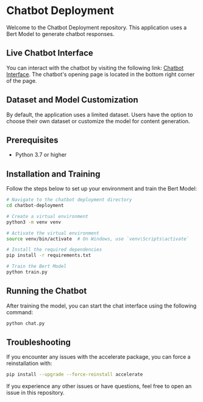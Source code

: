 # Chatbot Deployment

Welcome to the Chatbot Deployment repository. This application uses a Bert Model to generate chatbot responses.

## Live Chatbot Interface

You can interact with the chatbot by visiting the following link: [Chatbot Interface](https://plechatbot.ngrok.io/). The chatbot's opening page is located in the bottom right corner of the page.

## Dataset and Model Customization

By default, the application uses a limited dataset. Users have the option to choose their own dataset or customize the model for content generation.

## Prerequisites

- Python 3.7 or higher

## Installation and Training

Follow the steps below to set up your environment and train the Bert Model:

```bash
# Navigate to the chatbot deployment directory
cd chatbot-deployment

# Create a virtual environment
python3 -m venv venv

# Activate the virtual environment
source venv/bin/activate  # On Windows, use `venv\Scripts\activate`

# Install the required dependencies
pip install -r requirements.txt

# Train the Bert Model
python train.py
```
## Running the Chatbot
After training the model, you can start the chat interface using the following command:

```bash
python chat.py
```

## Troubleshooting
If you encounter any issues with the accelerate package, you can force a reinstallation with:
```bash
pip install --upgrade --force-reinstall accelerate
```

If you experience any other issues or have questions, feel free to open an issue in this repository.

